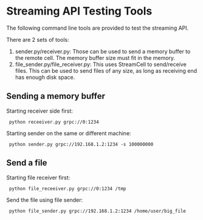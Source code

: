 # Streaming API Testing Tools

The following command line tools are provided to test the streaming API.

There are 2 sets of tools:
1. sender.py/receiver.py: Those can be used to send a memory buffer to the remote cell. The memory buffer size must
   fit in the memory.
2. file_sender.py/file_receiver.py: This uses StreamCell to send/receive files. This can be used to send 
   files of any size, as long as receiving end has enough disk space.


## Sending a memory buffer

Starting receiver side first:

     python receeiver.py grpc://0:1234

Starting sender on the same or different machine:

     python sender.py grpc://192.168.1.2:1234 -s 100000000

## Send a file

Starting file receiver first:

     python file_receeiver.py grpc://0:1234 /tmp

Send the file using file sender:

     python file_sender.py grpc://192.168.1.2:1234 /home/user/big_file
